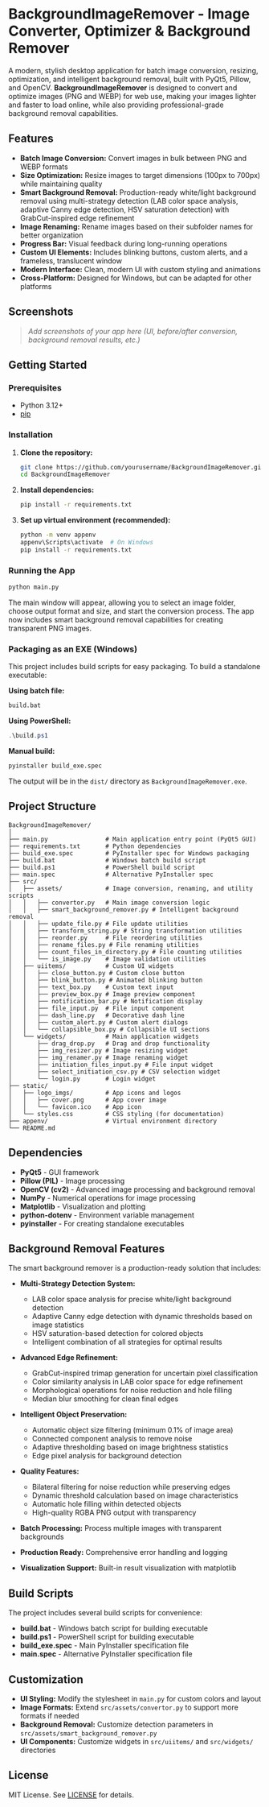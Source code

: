 # BackgroundImageRemover - Image Converter, Optimizer & Background Remover

A modern, stylish desktop application for batch image conversion, resizing, optimization, and intelligent background removal, built with PyQt5, Pillow, and OpenCV. **BackgroundImageRemover** is designed to convert and optimize images (PNG and WEBP) for web use, making your images lighter and faster to load online, while also providing professional-grade background removal capabilities.

## Features

- **Batch Image Conversion:** Convert images in bulk between PNG and WEBP formats
- **Size Optimization:** Resize images to target dimensions (100px to 700px) while maintaining quality
- **Smart Background Removal:** Production-ready white/light background removal using multi-strategy detection (LAB color space analysis, adaptive Canny edge detection, HSV saturation detection) with GrabCut-inspired edge refinement
- **Image Renaming:** Rename images based on their subfolder names for better organization
- **Progress Bar:** Visual feedback during long-running operations
- **Custom UI Elements:** Includes blinking buttons, custom alerts, and a frameless, translucent window
- **Modern Interface:** Clean, modern UI with custom styling and animations
- **Cross-Platform:** Designed for Windows, but can be adapted for other platforms

## Screenshots

> _Add screenshots of your app here (UI, before/after conversion, background removal results, etc.)_

## Getting Started

### Prerequisites

- Python 3.12+
- [pip](https://pip.pypa.io/en/stable/installation/)

### Installation

1. **Clone the repository:**

   ```bash
   git clone https://github.com/yourusername/BackgroundImageRemover.git
   cd BackgroundImageRemover
   ```

2. **Install dependencies:**

   ```bash
   pip install -r requirements.txt
   ```

3. **Set up virtual environment (recommended):**

   ```bash
   python -m venv appenv
   appenv\Scripts\activate  # On Windows
   pip install -r requirements.txt
   ```

### Running the App

```bash
python main.py
```

The main window will appear, allowing you to select an image folder, choose output format and size, and start the conversion process. The app now includes smart background removal capabilities for creating transparent PNG images.

### Packaging as an EXE (Windows)

This project includes build scripts for easy packaging. To build a standalone executable:

**Using batch file:**
```bash
build.bat
```

**Using PowerShell:**
```powershell
.\build.ps1
```

**Manual build:**
```bash
pyinstaller build_exe.spec
```

The output will be in the `dist/` directory as `BackgroundImageRemover.exe`.

## Project Structure

```
BackgroundImageRemover/
│
├── main.py                # Main application entry point (PyQt5 GUI)
├── requirements.txt       # Python dependencies
├── build_exe.spec         # PyInstaller spec for Windows packaging
├── build.bat              # Windows batch build script
├── build.ps1              # PowerShell build script
├── main.spec              # Alternative PyInstaller spec
├── src/
│   ├── assets/            # Image conversion, renaming, and utility scripts
│   │   ├── convertor.py   # Main image conversion logic
│   │   ├── smart_background_remover.py # Intelligent background removal
│   │   ├── update_file.py # File update utilities
│   │   ├── transform_string.py # String transformation utilities
│   │   ├── reorder.py     # File reordering utilities
│   │   ├── rename_files.py # File renaming utilities
│   │   ├── count_files_in_directory.py # File counting utilities
│   │   └── is_image.py    # Image validation utilities
│   ├── uiitems/           # Custom UI widgets
│   │   ├── close_button.py # Custom close button
│   │   ├── blink_button.py # Animated blinking button
│   │   ├── text_box.py    # Custom text input
│   │   ├── preview_box.py # Image preview component
│   │   ├── notification_bar.py # Notification display
│   │   ├── file_input.py  # File input component
│   │   ├── dash_line.py   # Decorative dash line
│   │   ├── custom_alert.py # Custom alert dialogs
│   │   └── collapsible_box.py # Collapsible UI sections
│   └── widgets/           # Main application widgets
│       ├── drag_drop.py   # Drag and drop functionality
│       ├── img_resizer.py # Image resizing widget
│       ├── img_renamer.py # Image renaming widget
│       ├── initiation_files_input.py # File input widget
│       ├── select_initiation_csv.py # CSV selection widget
│       └── login.py       # Login widget
├── static/
│   ├── logo_imgs/         # App icons and logos
│   │   ├── cover.png      # App cover image
│   │   └── favicon.ico    # App icon
│   └── styles.css         # CSS styling (for documentation)
├── appenv/                # Virtual environment directory
└── README.md
```

## Dependencies

- **PyQt5** - GUI framework
- **Pillow (PIL)** - Image processing
- **OpenCV (cv2)** - Advanced image processing and background removal
- **NumPy** - Numerical operations for image processing
- **Matplotlib** - Visualization and plotting
- **python-dotenv** - Environment variable management
- **pyinstaller** - For creating standalone executables

## Background Removal Features

The smart background remover is a production-ready solution that includes:

- **Multi-Strategy Detection System:** 
  - LAB color space analysis for precise white/light background detection
  - Adaptive Canny edge detection with dynamic thresholds based on image statistics
  - HSV saturation-based detection for colored objects
  - Intelligent combination of all strategies for optimal results

- **Advanced Edge Refinement:** 
  - GrabCut-inspired trimap generation for uncertain pixel classification
  - Color similarity analysis in LAB color space for edge refinement
  - Morphological operations for noise reduction and hole filling
  - Median blur smoothing for clean final edges

- **Intelligent Object Preservation:** 
  - Automatic object size filtering (minimum 0.1% of image area)
  - Connected component analysis to remove noise
  - Adaptive thresholding based on image brightness statistics
  - Edge pixel analysis for background detection

- **Quality Features:**
  - Bilateral filtering for noise reduction while preserving edges
  - Dynamic threshold calculation based on image characteristics
  - Automatic hole filling within detected objects
  - High-quality RGBA PNG output with transparency

- **Batch Processing:** Process multiple images with transparent backgrounds
- **Production Ready:** Comprehensive error handling and logging
- **Visualization Support:** Built-in result visualization with matplotlib

## Build Scripts

The project includes several build scripts for convenience:

- **build.bat** - Windows batch script for building executable
- **build.ps1** - PowerShell script for building executable
- **build_exe.spec** - Main PyInstaller specification file
- **main.spec** - Alternative PyInstaller specification file

## Customization

- **UI Styling:** Modify the stylesheet in `main.py` for custom colors and layout
- **Image Formats:** Extend `src/assets/convertor.py` to support more formats if needed
- **Background Removal:** Customize detection parameters in `src/assets/smart_background_remover.py`
- **UI Components:** Customize widgets in `src/uiitems/` and `src/widgets/` directories

## License

MIT License. See [LICENSE](LICENSE) for details.
